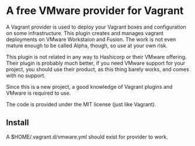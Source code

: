 A free VMware provider for Vagrant
=========

A Vagrant provider is used to deploy your Vagrant boxes and configuration on some infrastructure. This plugin creates and manages vagrant deployments on VMware Workstaion and Fusion. The work is not even mature enough to be called Alpha, though, so use at your own risk.

This plugin is not related in any way to Hashicorp or their VMware offering. Their plugin is probably much better, if you need VMware support for your project, you should use their product, as this thing barely works, and comes with no support.

Since this is a new project, a good knowledge of Vagrant plugins and VMware is required to use.

The code is provided under the MIT license (just like Vagrant).


Install
-------
A $HOME/.vagrant.d/vmware.yml should exist for provider to work.
